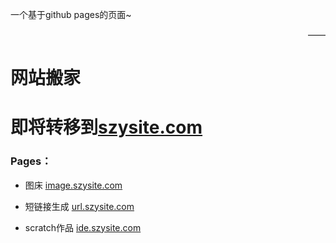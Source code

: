一个基于github pages的页面~
<div style="text-align:right">——</div>

# 网站搬家
# 即将转移到[szysite.com](https://szysite.com)  

### Pages：
* 图床 [image.szysite.com](https://image.szysite.com)  

* 短链接生成 [url.szysite.com](https://url.szysite.com) 

* scratch作品 [ide.szysite.com](https://ide.szysite.com) 
